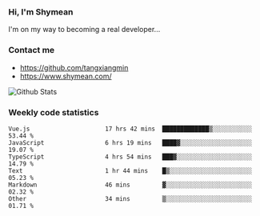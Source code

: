 ### Hi, I'm Shymean

I'm on my way to becoming a real developer...

### Contact me

- <https://github.com/tangxiangmin>
- <https://www.shymean.com/>

![Github Stats](https://github-readme-stats.vercel.app/api?username=tangxiangmin&show_icons=true&theme=dark)


###  Weekly code statistics

<!--START_SECTION:waka-->

```text
Vue.js                     17 hrs 42 mins  █████████████▒░░░░░░░░░░░   53.44 %
JavaScript                 6 hrs 19 mins   ████▓░░░░░░░░░░░░░░░░░░░░   19.07 %
TypeScript                 4 hrs 54 mins   ███▓░░░░░░░░░░░░░░░░░░░░░   14.79 %
Text                       1 hr 44 mins    █▒░░░░░░░░░░░░░░░░░░░░░░░   05.23 %
Markdown                   46 mins         ▓░░░░░░░░░░░░░░░░░░░░░░░░   02.32 %
Other                      34 mins         ▒░░░░░░░░░░░░░░░░░░░░░░░░   01.71 %
```

<!--END_SECTION:waka-->